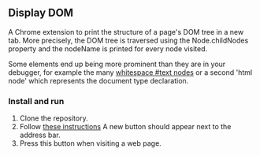 Display DOM
-----------

A Chrome extension to print the structure of a page's DOM tree in a new tab.
More precisely, the DOM tree is traversed using the Node.childNodes property
and the nodeName is printed for every node visited.

Some elements end up being more prominent than they are in your debugger, for
example the many [whitespace #text
nodes](https://developer.mozilla.org/en-US/docs/Web/Guide/API/DOM/Whitespace_in_the_DOM)
or a second 'html node' which represents the document type declaration.


### Install and run

1.  Clone the repository.
2.  Follow [these instructions](https://developer.chrome.com/extensions/getstarted.html#unpacked)
    A new button should appear next to the address bar.
3.  Press this button when visiting a web page.


